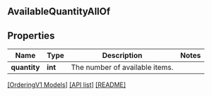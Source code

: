 ## AvailableQuantityAllOf

## Properties

Name | Type | Description | Notes
------------ | ------------- | ------------- | -------------
**quantity** | **int** | The number of available items. |

[[OrderingV1 Models]](../) [[API list]](../../Api) [[README]](../../../README.md)
